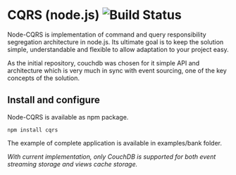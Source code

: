 # CQRS (node.js) ![Build Status](https://secure.travis-ci.org/petrjanda/node-cqrs.png?branch=master)

Node-CQRS is implementation of command and query responsibility segregation architecture
in node.js. Its ultimate goal is to keep the solution simple, understandable and
flexible to allow adaptation to your project easy.

As the initial repository, couchdb was chosen for it simple API and architecture which
is very much in sync with event sourcing, one of the key concepts of the solution.

## Install and configure

Node-CQRS is available as npm package.

    npm install cqrs

The example of complete application is available in examples/bank folder.

*With current implementation, only CouchDB is supported for both event streaming storage and
views cache storage.*